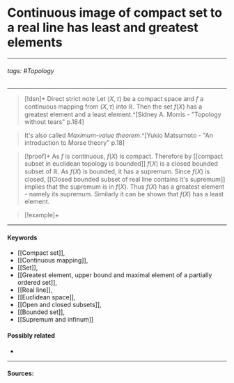 # Continuous image of compact set to a real line has least and greatest elements
***
###### tags: #Topology 
***
>[!dsn]+ Direct strict note
>Let $(X,\tau)$ be a compact space and $f$ a continuous mapping from $(X,\tau)$ into $\mathbb{R}$. Then the set $f(X)$ has a greatest element and a least element.^[Sidney A. Morris - "Topology without tears" p.184]

>It's also called *Maximum-value theorem*.^[Yukio Matsumoto - "An introduction to Morse theory" p.18]

>[!proof]+
>As $f$ is continuous, $f(X)$ is compact. Therefore by [[compact subset in euclidean topology is bounded]] $f(X)$ is a closed bounded subset of $\mathbb{R}$. As $f(X)$ is bounded, it has a supremum. Since $f(X)$ is closed, [[Closed bounded subset of real line contains it's supremum]] implies that the supremum is in $f(X)$. Thus $f(X)$ has a greatest element - namely its supremum. Similarly it can be shown that $f(X)$ has a least element.

>[!example]+ 
>
***
#### Keywords
- [[Compact set]],
- [[Continuous mapping]],
- [[Set]],
- [[Greatest element, upper bound and maximal element of a partially ordered set]],
- [[Real line]],
- [[Euclidean space]],
- [[Open and closed subsets]],
- [[Bounded set]],
- [[Supremum and infinum]]
#### Possibly related
- 
***
#### Sources:
